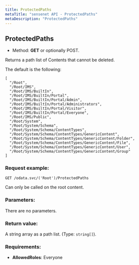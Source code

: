 ```yaml
---
title: ProtectedPaths
metaTitle: "sensenet API - ProtectedPaths"
metaDescription: "ProtectedPaths"
---
```


## ProtectedPaths
- Method: **GET** or optionally POST.

Returns a path list of Contents that cannot be deleted.
 

 The default is the following:
 ``` 
 [
   "/Root",
   "/Root/IMS",
   "/Root/IMS/BuiltIn",
   "/Root/IMS/BuiltIn/Portal",
   "/Root/IMS/BuiltIn/Portal/Admin",
   "/Root/IMS/BuiltIn/Portal/Administrators",
   "/Root/IMS/BuiltIn/Portal/Visitor",
   "/Root/IMS/BuiltIn/Portal/Everyone",
   "/Root/IMS/Public",
   "/Root/System",
   "/Root/System/Schema",
   "/Root/System/Schema/ContentTypes",
   "/Root/System/Schema/ContentTypes/GenericContent",
   "/Root/System/Schema/ContentTypes/GenericContent/Folder",
   "/Root/System/Schema/ContentTypes/GenericContent/File",
   "/Root/System/Schema/ContentTypes/GenericContent/User",
   "/Root/System/Schema/ContentTypes/GenericContent/Group"
 ]
```

### Request example:

```
GET /odata.svc/('Root')/ProtectedPaths
```
Can only be called on the root content.
### Parameters:
There are no parameters.

### Return value:
A string array as a path list. (Type: `string[]`).

### Requirements:
- **AllowedRoles**: Everyone

